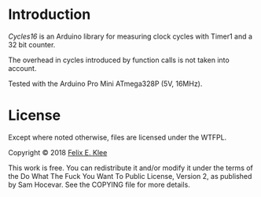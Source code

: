 Introduction
============

*Cycles16* is an Arduino library for measuring clock cycles with Timer1 and a 32
bit counter.

The overhead in cycles introduced by function calls is not taken into account.

Tested with the Arduino Pro Mini ATmega328P (5V, 16MHz).


License
=======

Except where noted otherwise, files are licensed under the WTFPL.

Copyright © 2018 [Felix E. Klee](felix.klee@inka.de)

This work is free. You can redistribute it and/or modify it under the terms of
the Do What The Fuck You Want To Public License, Version 2, as published by Sam
Hocevar. See the COPYING file for more details.
